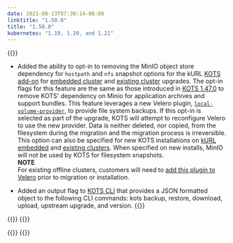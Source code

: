 ```yaml
---
date: 2021-08-13T07:30:14-08:00
linktitle: "1.50.0"
title: "1.50.0"
kubernetes: "1.19, 1.20, and 1.21"
---
```


{{<features>}}
* Added the ability to opt-in to removing the MinIO object store dependency for `hostpath` and `nfs` snapshot options for the kURL [KOTS add-on](https://kurl.sh/docs/add-ons/kots#advanced-install-options) for [embedded cluster](/kotsadm/installing/installing-embedded-cluster/) and [existing cluster](/kotsadm/updating/updating-admin-console/#online-installations) upgrades. The opt-in flags for this feature are the same as those introduced in [KOTS 1.47.0](/release-notes/#1470) to remove KOTS' dependency on Minio for application archives and support bundles. This feature leverages a new Velero plugin, [`local-volume-provider`](https://github.com/replicatedhq/local-volume-provider), to provide file system backups. If this opt-in is selected as part of the upgrade, KOTS will attempt to reconfigure Velero to use the new provider. Data is neither deleted, nor copied, from the filesystem during the migration and  the migration process is irreversible. This option can also be specified for new KOTS installations on [kURL embedded](https://kurl.sh/docs/add-ons/kots#advanced-install-options) and [existing clusters](https://kots.io/kotsadm/installing/online-install/#kots-install). When specified on new installs, MinIO will not be used by KOTS for filesystem snapshots.  
**NOTE**  
For existing offline clusters, customers will need to [add this plugin to Velero](https://github.com/replicatedhq/local-volume-provider) prior to migration or installation.
 
* Added an output flag to [KOTS CLI](/kots-cli/getting-started/) that provides a JSON formatted object to the following CLI commands: kots backup, restore, download, upload, upstream upgrade, and version.
{{</features>}}

{{<changes>}}
{{</changes>}}

{{<fixes>}}
{{</fixes>}}
